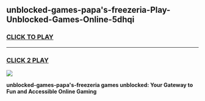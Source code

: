 
## unblocked-games-papa's-freezeria-Play-Unblocked-Games-Online-5dhqi
<h3>
<a href="https://premium76.site?title=unblocked-games-papa's-freezeria&ref=24A">CLICK TO PLAY</a></h3>
<hr>

<h3>
<a href="https://premium76.site?title=unblocked-games-papa's-freezeria&ref=24A">CLICK 2 PLAY</a>
  
</h3>

<a href="https://premium76.site?title=unblocked-games-papa's-freezeria&ref=24A"><img src="https://clearcache.store/games.png"></a>


**unblocked-games-papa's-freezeria games unblocked: Your Gateway to Fun and Accessible Online Gaming**
